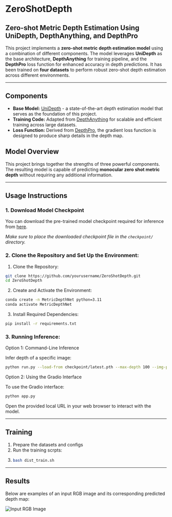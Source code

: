 # **ZeroShotDepth**

## **Zero-shot Metric Depth Estimation Using UniDepth, DepthAnything, and DepthPro**

This project implements a **zero-shot metric depth estimation model** using a combination of different components. The model leverages **UniDepth** as the base architecture, **DepthAnything** for training pipeline, and the **DepthPro** loss function for enhanced accuracy in depth predictions. It has been trained on **four datasets** to perform robust zero-shot depth estimation across different environments.


--------------------------------------------


## **Components**

- **Base Model:** [UniDepth](https://github.com/lpiccinelli-eth/UniDepth) - a state-of-the-art depth estimation model that serves as the foundation of this project.
- **Training Code:** Adapted from [DepthAnything](https://github.com/DepthAnything/Depth-Anything-V2/tree/main/metric_depth) for scalable and efficient training across large datasets.
- **Loss Function:** Derived from [DepthPro](https://github.com/apple/ml-depth-pro), the gradient loss function is designed to produce sharp details in the depth map.


## **Model Overview**

This project brings together the strengths of three powerful components.
The resulting model is capable of predicting **monocular zero shot metric depth** without requiring any additional information.



--------------------------------------------


## **Usage Instructions**

### **1. Download Model Checkpoint**

You can download the pre-trained model checkpoint required for inference from [here](https://www.dropbox.com/scl/fi/aw2598t53kwone9au6c7r/latest.pth?rlkey=rzig6c7c4gcay1ve4g1v3ypxr&st=7myvphu6&dl=0).

*Make sure to place the downloaded checkpoint file in the `checkpoint/` directory.*



### **2. Clone the Repository and Set Up the Environment**:
1. Clone the Repository:
```bash
git clone https://github.com/yourusername/ZeroShotDepth.git
cd ZeroShotDepth
```
2. Create and Activate the Environment:
```bash
conda create -n MetricDepthNet python=3.11
conda activate MetricDepthNet
```
3. Install Required Dependencies:

```bash
pip install -r requirements.txt 
```

### **3. Running Inference**:
Option 1: Command-Line Inference

Infer depth of a specific image:
```bash
python run.py --load-from checkpoint/latest.pth --max-depth 100 --img-path vis_depth/frame_02.jpg
```

Option 2: Using the Gradio Interface

To use the Gradio interface:
 ```bash
python app.py
```
Open the provided local URL in your web browser to interact with the model.


--------------------------------------------

## **Training**
1. Prepare the datasets and configs
2. Run the training scrpts:
3. 
   ```bash
   bash dist_train.sh 
   ```


--------------------------------------------



## **Results**

Below are examples of an input RGB image and its corresponding predicted depth map:

![Input RGB Image](rgb_depth_comparison.png)









   
